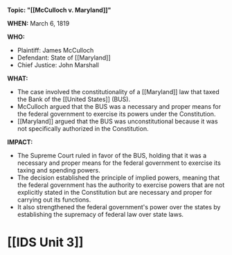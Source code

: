 **Topic: "[[McCulloch v. Maryland]]"**

**WHEN:** March 6, 1819

**WHO:**

* Plaintiff: James McCulloch
* Defendant: State of [[Maryland]]
* Chief Justice: John Marshall

**WHAT:**

* The case involved the constitutionality of a [[Maryland]] law that taxed the Bank of the [[United States]] (BUS).
* McCulloch argued that the BUS was a necessary and proper means for the federal government to exercise its powers under the Constitution.
* [[Maryland]] argued that the BUS was unconstitutional because it was not specifically authorized in the Constitution.

**IMPACT:**

* The Supreme Court ruled in favor of the BUS, holding that it was a necessary and proper means for the federal government to exercise its taxing and spending powers.
* The decision established the principle of implied powers, meaning that the federal government has the authority to exercise powers that are not explicitly stated in the Constitution but are necessary and proper for carrying out its functions.
* It also strengthened the federal government's power over the states by establishing the supremacy of federal law over state laws.
# [[IDS Unit 3]]